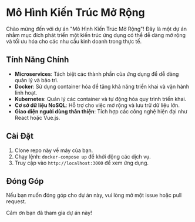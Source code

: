 # Mô Hình Kiến Trúc Mở Rộng

Chào mừng đến với dự án "Mô Hình Kiến Trúc Mở Rộng"! Đây là một dự án nhằm mục đích phát triển một kiến trúc ứng dụng có thể dễ dàng mở rộng và tối ưu hóa cho các nhu cầu kinh doanh trong thực tế.

## Tính Năng Chính
- **Microservices**: Tách biệt các thành phần của ứng dụng để dễ dàng quản lý và bảo trì.
- **Docker**: Sử dụng container hóa để tăng khả năng triển khai và vận hành linh hoạt.
- **Kubernetes**: Quản lý các container và tự động hóa quy trình triển khai.
- **Cơ sở dữ liệu NoSQL**: Hỗ trợ cho việc mở rộng và lưu trữ dữ liệu lớn.
- **Giao diện người dùng thân thiện**: Tích hợp các công nghệ hiện đại như React hoặc Vue.js.

## Cài Đặt
1. Clone repo này về máy của bạn.
2. Chạy lệnh: `docker-compose up` để khởi động các dịch vụ.
3. Truy cập vào `http://localhost:3000` để xem ứng dụng.

## Đóng Góp
Nếu bạn muốn đóng góp cho dự án này, vui lòng mở một issue hoặc pull request.

Cảm ơn bạn đã tham gia dự án này!